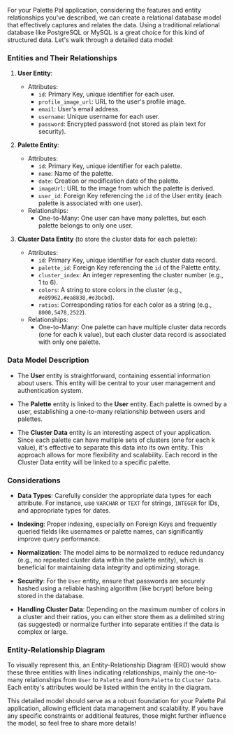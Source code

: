For your Palette Pal application, considering the features and entity relationships you've described, we can create a relational database model that effectively captures and relates the data. Using a traditional relational database like PostgreSQL or MySQL is a great choice for this kind of structured data. Let's walk through a detailed data model:

### Entities and Their Relationships

1. **User Entity**:
   - Attributes:
     - `id`: Primary Key, unique identifier for each user.
     - `profile_image_url`: URL to the user's profile image.
     - `email`: User's email address.
     - `username`: Unique username for each user.
     - `password`: Encrypted password (not stored as plain text for security).

2. **Palette Entity**:
   - Attributes:
     - `id`: Primary Key, unique identifier for each palette.
     - `name`: Name of the palette.
     - `date`: Creation or modification date of the palette.
     - `imageUrl`: URL to the image from which the palette is derived.
     - `user_id`: Foreign Key referencing the `id` of the User entity (each palette is associated with one user).
   - Relationships:
     - One-to-Many: One user can have many palettes, but each palette belongs to only one user.

3. **Cluster Data Entity** (to store the cluster data for each palette):
   - Attributes:
     - `id`: Primary Key, unique identifier for each cluster data record.
     - `palette_id`: Foreign Key referencing the `id` of the Palette entity.
     - `cluster_index`: An integer representing the cluster number (e.g., 1 to 6).
     - `colors`: A string to store colors in the cluster (e.g., `#e89962,#ea8838,#e3bcbd`).
     - `ratios`: Corresponding ratios for each color as a string (e.g., `8000,5478,2522`).
   - Relationships:
     - One-to-Many: One palette can have multiple cluster data records (one for each k value), but each cluster data record is associated with only one palette.

### Data Model Description

- The **User** entity is straightforward, containing essential information about users. This entity will be central to your user management and authentication system.

- The **Palette** entity is linked to the **User** entity. Each palette is owned by a user, establishing a one-to-many relationship between users and palettes.

- The **Cluster Data** entity is an interesting aspect of your application. Since each palette can have multiple sets of clusters (one for each k value), it's effective to separate this data into its own entity. This approach allows for more flexibility and scalability. Each record in the Cluster Data entity will be linked to a specific palette.

### Considerations

- **Data Types**: Carefully consider the appropriate data types for each attribute. For instance, use `VARCHAR` or `TEXT` for strings, `INTEGER` for IDs, and appropriate types for dates.

- **Indexing**: Proper indexing, especially on Foreign Keys and frequently queried fields like usernames or palette names, can significantly improve query performance.

- **Normalization**: The model aims to be normalized to reduce redundancy (e.g., no repeated cluster data within the palette entity), which is beneficial for maintaining data integrity and optimizing storage.

- **Security**: For the `User` entity, ensure that passwords are securely hashed using a reliable hashing algorithm (like bcrypt) before being stored in the database.

- **Handling Cluster Data**: Depending on the maximum number of colors in a cluster and their ratios, you can either store them as a delimited string (as suggested) or normalize further into separate entities if the data is complex or large.

### Entity-Relationship Diagram

To visually represent this, an Entity-Relationship Diagram (ERD) would show these three entities with lines indicating relationships, mainly the one-to-many relationships from `User` to `Palette` and from `Palette` to `Cluster Data`. Each entity's attributes would be listed within the entity in the diagram.

This detailed model should serve as a robust foundation for your Palette Pal application, allowing efficient data management and scalability. If you have any specific constraints or additional features, those might further influence the model, so feel free to share more details!